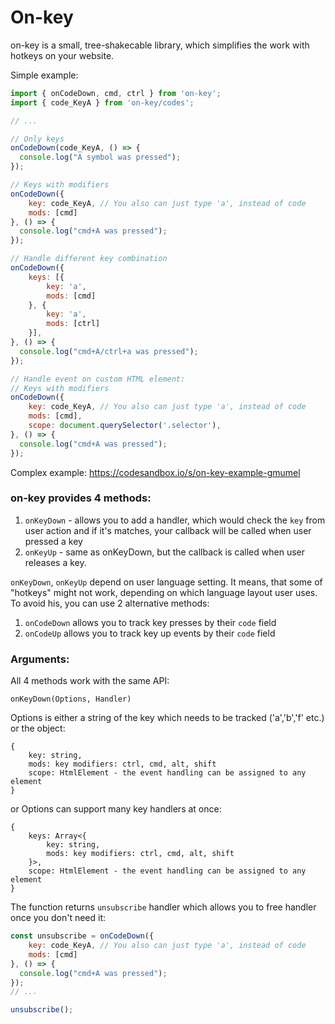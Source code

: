# On-key

on-key is a small, tree-shakecable library, which simplifies the work with hotkeys on your website. 

Simple example:
```js
import { onCodeDown, cmd, ctrl } from 'on-key';
import { code_KeyA } from 'on-key/codes';

// ...

// Only keys
onCodeDown(code_KeyA, () => {
  console.log("A symbol was pressed");
});

// Keys with modifiers
onCodeDown({
    key: code_KeyA, // You also can just type 'a', instead of code
    mods: [cmd]
}, () => {
  console.log("cmd+A was pressed");
});

// Handle different key combination
onCodeDown({
    keys: [{
        key: 'a',
        mods: [cmd]
    }, {
        key: 'a',
        mods: [ctrl]
    }],     
}, () => {
  console.log("cmd+A/ctrl+a was pressed");
});

// Handle event on custom HTML element:
// Keys with modifiers
onCodeDown({
    key: code_KeyA, // You also can just type 'a', instead of code
    mods: [cmd],
    scope: document.querySelector('.selector'),
}, () => {
  console.log("cmd+A was pressed");
});

```

Complex example: https://codesandbox.io/s/on-key-example-gmumel 

### on-key provides 4 methods:

1. `onKeyDown` - allows you to add a handler, which would check the `key` from user action and if it's matches, your callback will be called when user pressed a key
2. `onKeyUp` - same as onKeyDown, but the callback is called when user releases a key. 

`onKeyDown`, `onKeyUp` depend on user language setting. It means, that some of "hotkeys" might not work, depending on which language layout user uses. To avoid his, you can use 2 alternative methods:

1. `onCodeDown` allows you to track key presses by their `code` field
2. `onCodeUp` allows you to track key up events by their `code` field


### Arguments:

All 4 methods work with the same API:

```
onKeyDown(Options, Handler)
```

Options is either a string of the key which needs to be tracked ('a','b','f' etc.) or the object: 
```
{
    key: string,
    mods: key modifiers: ctrl, cmd, alt, shift
    scope: HtmlElement - the event handling can be assigned to any element
}
```

or Options can support many key handlers at once:
```
{
    keys: Array<{
        key: string,
        mods: key modifiers: ctrl, cmd, alt, shift
    }>,
    scope: HtmlElement - the event handling can be assigned to any element
}
```

The function returns `unsubscribe` handler which allows you to free handler once you don't need it:
```js
const unsubscribe = onCodeDown({
    key: code_KeyA, // You also can just type 'a', instead of code
    mods: [cmd]
}, () => {
  console.log("cmd+A was pressed");
});
// ...

unsubscribe();
```